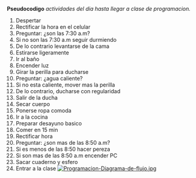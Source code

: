**Pseudocodigo** *actividades del dia hasta llegar a clase de programacion.*

1. Despertar
2. Rectificar la hora en el celular
3. Preguntar: ¿son las 7:30 a.m?
4. Si no son las 7:30 a.m seguir durmiendo
5. De lo contrario levantarse de la cama 
6. Estirarse ligeramente 
7. Ir al baño 
8. Encender luz
9. Girar la perilla para ducharse
10. Preguntar: ¿agua caliente?
11. Si no esta caliente, mover mas la perilla
12. De lo contrario, ducharse con regularidad 
13. Salir de la ducha 
14. Secar cuerpo
15. Ponerse ropa comoda
16. Ir a la cocina 
17. Preparar desayuno basico
18. Comer en 15 min
19. Rectificar hora
20. Preguntar: ¿son mas de las 8:50 a.m?
21. Si es menos de las 8:50 hacer pereza
22. Si son mas de las 8:50 a.m encender PC
23. Sacar cuaderno y esfero  
24. Entrar a la clase
[![Programacion-Diagrama-de-flujo.jpg](https://i.postimg.cc/y8HKRsCK/Programacion-Diagrama-de-flujo.jpg)](https://postimg.cc/hfpNWFGZ)
